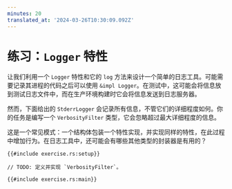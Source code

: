 ```yaml
---
minutes: 20
translated_at: '2024-03-26T10:30:09.092Z'
---
```


# 练习：`Logger` 特性

让我们利用一个 `Logger` 特性和它的 `log` 方法来设计一个简单的日志工具。可能需要记录其进程的代码之后可以使用 `&impl Logger`。在测试中，这可能会将信息放到测试日志文件中，而在生产环境构建时它会将信息发送到日志服务器。

然而，下面给出的 `StderrLogger` 会记录所有信息，不管它们的详细程度如何。你的任务是编写一个 `VerbosityFilter` 类型，它会忽略超过最大详细程度的信息。

这是一个常见模式：一个结构体包装一个特性实现，并实现同样的特性，在此过程中增加行为。在日志工具中，还可能会有哪些其他类型的封装器是有用的？

```rust,compile_fail
{{#include exercise.rs:setup}}

// TODO: 定义并实现 `VerbosityFilter`。

{{#include exercise.rs:main}}
```
